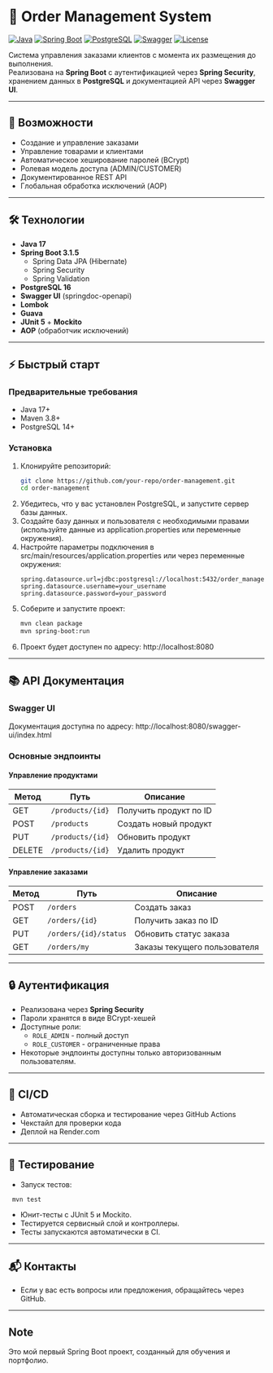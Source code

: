 # 🚀 Order Management System

[![Java](https://img.shields.io/badge/Java-17-%23ED8B00)](https://openjdk.org/projects/jdk/17/)
[![Spring Boot](https://img.shields.io/badge/Spring%20Boot-3.1.5-%236DB33F)](https://spring.io/projects/spring-boot)
[![PostgreSQL](https://img.shields.io/badge/PostgreSQL-16-%23336791)](https://www.postgresql.org/)
[![Swagger](https://img.shields.io/badge/Swagger%20UI-3.0-%2385EA2D)](https://swagger.io/tools/swagger-ui/)
[![License](https://img.shields.io/badge/License-MIT-blue)](LICENSE)

Система управления заказами клиентов с момента их размещения до выполнения.  
Реализована на **Spring Boot** с аутентификацией через **Spring Security**, хранением данных в **PostgreSQL** и документацией API через **Swagger UI**.

---

## 🌟 Возможности
- Создание и управление заказами
- Управление товарами и клиентами
- Автоматическое хеширование паролей (BCrypt)
- Ролевая модель доступа (ADMIN/CUSTOMER)
- Документированное REST API
- Глобальная обработка исключений (AOP)

---

## 🛠️ Технологии
- **Java 17**
- **Spring Boot 3.1.5**
   - Spring Data JPA (Hibernate)
   - Spring Security
   - Spring Validation
- **PostgreSQL 16**
- **Swagger UI** (springdoc-openapi)
- **Lombok**
- **Guava**
- **JUnit 5** + **Mockito**
- **AOP** (обработчик исключений)
 
---

## ⚡ Быстрый старт

### Предварительные требования
- Java 17+
- Maven 3.8+
- PostgreSQL 14+

### Установка
1. Клонируйте репозиторий:
   ```bash
   git clone https://github.com/your-repo/order-management.git
   cd order-management
   ```
2. Убедитесь, что у вас установлен PostgreSQL, и запустите сервер базы данных.
3. Создайте базу данных и пользователя с необходимыми правами (используйте данные из application.properties или переменные окружения).
4. Настройте параметры подключения в src/main/resources/application.properties или через переменные окружения:
   ```properties
   spring.datasource.url=jdbc:postgresql://localhost:5432/order_management_db
   spring.datasource.username=your_username
   spring.datasource.password=your_password
   ```
5. Соберите и запустите проект: 
   ```bash
   mvn clean package
   mvn spring-boot:run
   ```
6. Проект будет доступен по адресу:
   http://localhost:8080

---

## 📚 API Документация
### Swagger UI
Документация доступна по адресу:
http://localhost:8080/swagger-ui/index.html

### Основные эндпоинты
#### Управление продуктами
| Метод | Путь               | Описание                  |
|-------|--------------------|---------------------------|
| GET   | `/products/{id}`   | Получить продукт по ID    |
| POST  | `/products`        | Создать новый продукт     |
| PUT   | `/products/{id}`   | Обновить продукт          |
| DELETE| `/products/{id}`   | Удалить продукт           |

#### Управление заказами
| Метод | Путь                     | Описание                     |
|-------|--------------------------|------------------------------|
| POST  | `/orders`                | Создать заказ                |
| GET   | `/orders/{id}`           | Получить заказ по ID         |
| PUT   | `/orders/{id}/status`    | Обновить статус заказа       |
| GET   | `/orders/my`             | Заказы текущего пользователя |

---

## 🔒 Аутентификация
- Реализована через **Spring Security**
- Пароли хранятся в виде BCrypt-хешей
- Доступные роли:
     - `ROLE_ADMIN` - полный доступ
     - `ROLE_CUSTOMER` - ограниченные права
- Некоторые эндпоинты доступны только авторизованным пользователям.

---

## 🚦 CI/CD
- Автоматическая сборка и тестирование через GitHub Actions
- Чекстайл для проверки кода
- Деплой на Render.com

---

## 🧪 Тестирование
 - Запуск тестов:
```bash
 mvn test
```
 - Юнит-тесты с JUnit 5 и Mockito.
 - Тестируется сервисный слой и контроллеры.
 - Тесты запускаются автоматически в CI.

---

## 📬 Контакты
- Если у вас есть вопросы или предложения, обращайтесь через GitHub.

---

## Note
Это мой первый Spring Boot проект, созданный для обучения и портфолио.
